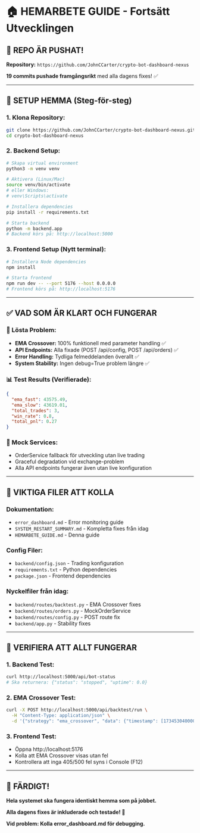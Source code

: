 # 🏠 HEMARBETE GUIDE - Fortsätt Utvecklingen

## 🎯 REPO ÄR PUSHAT!

**Repository:** `https://github.com/JohnCCarter/crypto-bot-dashboard-nexus`

**19 commits pushade framgångsrikt** med alla dagens fixes! ✅

---

## 🚀 SETUP HEMMA (Steg-för-steg)

### **1. Klona Repository:**
```bash
git clone https://github.com/JohnCCarter/crypto-bot-dashboard-nexus.git
cd crypto-bot-dashboard-nexus
```

### **2. Backend Setup:**
```bash
# Skapa virtual environment
python3 -m venv venv

# Aktivera (Linux/Mac)
source venv/bin/activate
# eller Windows:
# venv\Scripts\activate

# Installera dependencies
pip install -r requirements.txt

# Starta backend
python -m backend.app
# Backend körs på: http://localhost:5000
```

### **3. Frontend Setup (Nytt terminal):**
```bash
# Installera Node dependencies
npm install

# Starta frontend
npm run dev -- --port 5176 --host 0.0.0.0
# Frontend körs på: http://localhost:5176
```

---

## ✅ VAD SOM ÄR KLART OCH FUNGERAR

### **🎯 Lösta Problem:**
- **EMA Crossover:** 100% funktionell med parameter handling ✅
- **API Endpoints:** Alla fixade (POST /api/config, POST /api/orders) ✅  
- **Error Handling:** Tydliga felmeddelanden överallt ✅
- **System Stability:** Ingen debug=True problem längre ✅

### **📊 Test Results (Verifierade):**
```json
{
  "ema_fast": 43575.49,
  "ema_slow": 43619.01,
  "total_trades": 3,
  "win_rate": 0.8,
  "total_pnl": 0.27
}
```

### **🔧 Mock Services:**
- OrderService fallback för utveckling utan live trading
- Graceful degradation vid exchange-problem
- Alla API endpoints fungerar även utan live konfiguration

---

## 📁 VIKTIGA FILER ATT KOLLA

### **Dokumentation:**
- `error_dashboard.md` - Error monitoring guide
- `SYSTEM_RESTART_SUMMARY.md` - Kompletta fixes från idag  
- `HEMARBETE_GUIDE.md` - Denna guide

### **Config Filer:**
- `backend/config.json` - Trading konfiguration
- `requirements.txt` - Python dependencies
- `package.json` - Frontend dependencies

### **Nyckelfiler från idag:**
- `backend/routes/backtest.py` - EMA Crossover fixes
- `backend/routes/orders.py` - MockOrderService
- `backend/routes/config.py` - POST route fix
- `backend/app.py` - Stability fixes

---

## 🧪 VERIFIERA ATT ALLT FUNGERAR

### **1. Backend Test:**
```bash
curl http://localhost:5000/api/bot-status
# Ska returnera: {"status": "stopped", "uptime": 0.0}
```

### **2. EMA Crossover Test:**
```bash
curl -X POST http://localhost:5000/api/backtest/run \
  -H "Content-Type: application/json" \
  -d '{"strategy": "ema_crossover", "data": {"timestamp": [1734530400000], "open": [45000], "high": [45200], "low": [44900], "close": [45100], "volume": [50]}, "parameters": {"fast_period": 3, "slow_period": 5}}'
```

### **3. Frontend Test:**
- Öppna http://localhost:5176
- Kolla att EMA Crossover visas utan fel
- Kontrollera att inga 405/500 fel syns i Console (F12)

---

## 🎉 FÄRDIGT!

**Hela systemet ska fungera identiskt hemma som på jobbet.**

**Alla dagens fixes är inkluderade och testade! 🚀**

**Vid problem: Kolla error_dashboard.md för debugging.**